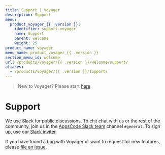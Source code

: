 ```yaml
---
title: Support | Voyager
description: Support
menu:
  product_voyager_{{ .version }}:
    identifier: support-voyager
    name: Support
    parent: welcome
    weight: 25
product_name: voyager
menu_name: product_voyager_{{ .version }}
section_menu_id: welcome
url: /products/voyager/{{ .version }}/welcome/support/
aliases:
  - /products/voyager/{{ .version }}/support/
---
```

> New to Voyager? Please start [here](/docs/concepts/overview.md).

# Support

We use Slack for public discussions. To chit chat with us or the rest of the community, join us in the [AppsCode Slack team](https://appscode.slack.com/messages/C0XQFLGRM/details/) channel `#general`. To sign up, use our [Slack inviter](https://slack.appscode.com/).

If you have found a bug with Voyager or want to request for new features, please [file an issue](https://github.com/voyagermesh/voyager/issues/new).
